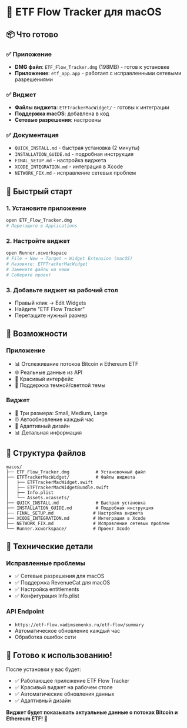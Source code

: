 # 🎯 ETF Flow Tracker для macOS

## 📦 Что готово

### ✅ Приложение

- **DMG файл**: `ETF_Flow_Tracker.dmg` (198MB) - готов к установке
- **Приложение**: `etf_app.app` - работает с исправленными сетевыми разрешениями

### ✅ Виджет

- **Файлы виджета**: `ETFTrackerMacWidget/` - готовы к интеграции
- **Поддержка macOS**: добавлена в код
- **Сетевые разрешения**: настроены

### ✅ Документация

- `QUICK_INSTALL.md` - быстрая установка (2 минуты)
- `INSTALLATION_GUIDE.md` - подробная инструкция
- `FINAL_SETUP.md` - настройка виджета
- `XCODE_INTEGRATION.md` - интеграция в Xcode
- `NETWORK_FIX.md` - исправление сетевых проблем

## 🚀 Быстрый старт

### 1. Установите приложение

```bash
open ETF_Flow_Tracker.dmg
# Перетащите в Applications
```

### 2. Настройте виджет

```bash
open Runner.xcworkspace
# File → New → Target → Widget Extension (macOS)
# Назовите: ETFTrackerMacWidget
# Замените файлы на наши
# Соберите проект
```

### 3. Добавьте виджет на рабочий стол

- Правый клик → Edit Widgets
- Найдите "ETF Flow Tracker"
- Перетащите нужный размер

## 🎨 Возможности

### Приложение

- 📊 Отслеживание потоков Bitcoin и Ethereum ETF
- 🌐 Реальные данные из API
- 🎨 Красивый интерфейс
- 🌙 Поддержка темной/светлой темы

### Виджет

- 📱 Три размера: Small, Medium, Large
- ⏰ Автообновление каждый час
- 🎨 Адаптивный дизайн
- 📊 Детальная информация

## 📁 Структура файлов

```
macos/
├── ETF_Flow_Tracker.dmg          # Установочный файл
├── ETFTrackerMacWidget/          # Файлы виджета
│   ├── ETFTrackerMacWidget.swift
│   ├── ETFTrackerMacWidgetBundle.swift
│   ├── Info.plist
│   └── Assets.xcassets/
├── QUICK_INSTALL.md              # Быстрая установка
├── INSTALLATION_GUIDE.md         # Подробная инструкция
├── FINAL_SETUP.md               # Настройка виджета
├── XCODE_INTEGRATION.md         # Интеграция в Xcode
├── NETWORK_FIX.md               # Исправление сетевых проблем
└── Runner.xcworkspace/          # Проект Xcode
```

## 🔧 Технические детали

### Исправленные проблемы

- ✅ Сетевые разрешения для macOS
- ✅ Поддержка RevenueCat для macOS
- ✅ Настройка entitlements
- ✅ Конфигурация Info.plist

### API Endpoint

- `https://etf-flow.vadimsemenko.ru/etf-flow/summary`
- Автоматическое обновление каждый час
- Обработка ошибок сети

## 🎉 Готово к использованию!

После установки у вас будет:

- ✅ Работающее приложение ETF Flow Tracker
- ✅ Красивый виджет на рабочем столе
- ✅ Автоматические обновления данных
- ✅ Адаптивный дизайн

**Виджет будет показывать актуальные данные о потоках Bitcoin и Ethereum ETF! 🚀**
